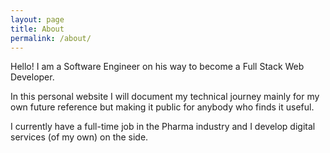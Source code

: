 ```yaml
---
layout: page
title: About
permalink: /about/
---
```


Hello! I am a Software Engineer on his way to become a Full Stack Web Developer.

In this personal website I will document my technical journey mainly for my own
future reference but making it public for anybody who finds it useful.

I currently have a full-time job in the Pharma industry and I develop digital
services (of my own) on the side.
